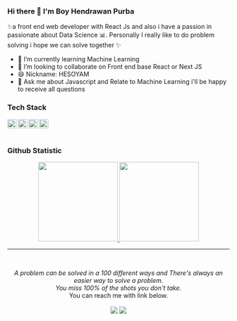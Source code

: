 ### Hi there 👋 I'm Boy Hendrawan Purba

✨a front end web developer with React Js and also i have a passion in passionate about Data Science :bar_chart:. Personally I really like to do problem solving i hope we can solve together ✨

<!--
**boyhendrawan/boyhendrawan** is a ✨ _special_  repository because its `README.md` (this file) appears on your GitHub profile.

Here are some ideas to get you started:

- 🔭 I’m currently working on ...
- 🌱 I’m currently learning Machine Learning 
- 👯 I’m looking to collaborate on Front end base React or Next JS, relate to ML, and also relate to Pythonic
- 🤔 I’m looking for help with ...

- 📫 How to reach me: ...
- 😄 Pronouns: ...
- ⚡ Fun fact: ...
-->
- 🌱 I’m currently learning Machine Learning 
- 👯 I’m looking to collaborate on Front end base React or Next JS
- 😄 Nickname: HESOYAM
- 💬 Ask me about Javascript and Relate to Machine Learning i'll be happy to receive all questions 


### Tech Stack
  <a href="#"><img align="left" alt="JavaScript" title="JavaScript" width="21px" src="https://upload.wikimedia.org/wikipedia/commons/9/99/Unofficial_JavaScript_logo_2.svg" /></a>
  <a href="https://reactjs.org/"><img align="left" alt="React" title="React" width="21px" src="https://cdn.worldvectorlogo.com/logos/react-2.svg" /></a>
  <a href="https://nextjs.org/"><img align="left" alt="Next" title="Next (React SSR Framework)" width="21px" src="https://iconape.com/wp-content/files/gm/82643/svg/next-js.svg" /></a>
  <a href="https://python.org/"><img title="Python" alt="Python" width="21px"  src="https://raw.githubusercontent.com/Thomas-George-T/Thomas-George-T/master/assets/python.svg"></a>
  <br>
  <br>
  
### Github Statistic
<p align="center">
<a href="https://github.com/boyhendrawan">
  <img height="180em" src="https://github-readme-stats-eight-theta.vercel.app/api?username=dimasmds&show_icons=true&theme=algolia&include_all_commits=true&count_private=true"/>
  <img height="180em" src="https://github-readme-stats-eight-theta.vercel.app/api/top-langs/?username=dimasmds&layout=compact&langs_count=8&theme=algolia"/>
</a>
</p>

<hr>
<br>
<p align="center">
   <i>A problem can be solved in a 100 different ways and There's always an easier way to solve a problem.</i>
   <br>
   <i>You miss 100% of the shots you don't take.</i>
   <br>
  <i></i>You can reach me with link below.</i>
<br>
<br>
<a target="_blank" href="https://www.linkedin.com/in/boy-hendrawan-purba-948705157"><img src="https://img.shields.io/badge/-LinkedIn-0077B5?style=for-the-badge&logo=Linkedin&logoColor=white"></img></a>  
<a target="_blank" href="mailto:boyhendrawanpurba@gmail.com"><img src="https://img.shields.io/badge/-Gmail-D14836?style=for-the-badge&logo=Gmail&logoColor=white"></img></a>
<br>
</p> 
